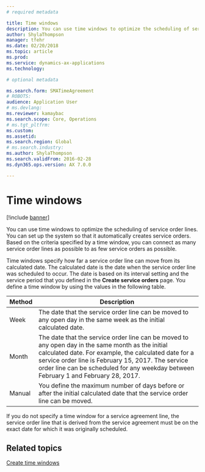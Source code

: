 ```yaml
---
# required metadata

title: Time windows 
description: You can use time windows to optimize the scheduling of service order lines.
author: ShylaThompson
manager: tfehr
ms.date: 02/20/2018
ms.topic: article
ms.prod: 
ms.service: dynamics-ax-applications
ms.technology: 

# optional metadata

ms.search.form: SMATimeAgreement
# ROBOTS: 
audience: Application User
# ms.devlang: 
ms.reviewer: kamaybac
ms.search.scope: Core, Operations
# ms.tgt_pltfrm: 
ms.custom: 
ms.assetid: 
ms.search.region: Global
# ms.search.industry: 
ms.author: ShylaThompson
ms.search.validFrom: 2016-02-28
ms.dyn365.ops.version: AX 7.0.0

---
```


# Time windows  

[!include [banner](../includes/banner.md)]

You can use time windows to optimize the scheduling of service order lines. You
can set up the system so that it automatically creates service orders. Based on
the criteria specified by a time window, you can connect as many service order
lines as possible to as few service orders as possible.

Time windows specify how far a service order line can move from its calculated
date. The calculated date is the date when the service order line was scheduled
to occur. The date is based on its interval setting and the service period that
you defined in the **Create service orders** page. You define a time window by using
the values in the following table.

| Method | Description                                                                                                                                                                                                                                                                                           |
|--------|-------------------------------------------------------------------------------------------------------------------------------------------------------------------------------------------------------------------------------------------------------------------------------------------------------|
| Week   | The date that the service order line can be moved to any open day in the same week as the initial calculated date.                                                                                                                                                                                    |
| Month  | The date that the service order line can be moved to any open day in the same month as the initial calculated date. For example, the calculated date for a service order line is February 15, 2017. The service order line can be scheduled for any weekday between February 1 and February 28, 2017. |
| Manual | You define the maximum number of days before or after the initial calculated date that the service order line can be moved.                                                                                                                                                                           |

If you do not specify a time window for a service agreement line, the service
order line that is derived from the service agreement must be on the exact date
for which it was originally scheduled.

## Related topics

[Create time windows](create-time-windows.md)

